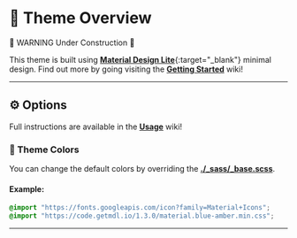 # 🎨 Theme Overview

🚧 WARNING Under Construction 🚧

This theme is built using [**Material Design Lite**](https://getmdl.io/){:target="_blank"} 
minimal design. Find out more by going visiting the [**Getting Started**](_wiki/Getting%20Started.html) wiki!

---

## ⚙️ Options

Full instructions are available in the [**Usage**](#todo) wiki!


### 🎨 Theme Colors

You can change the default colors by overriding the [**./_sass/_base.scss**](#todo).

#### Example:
```scss
@import "https://fonts.googleapis.com/icon?family=Material+Icons";
@import "https://code.getmdl.io/1.3.0/material.blue-amber.min.css";
```

---
